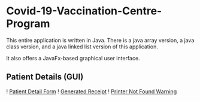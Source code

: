 # Covid-19-Vaccination-Centre-Program
This entire application is written in Java. There is a java array version, a java class version, and a java linked list version of this application.

It also offers a JavaFx-based graphical user interface.

## Patient Details (GUI)

! [Patient Detail Form](JavaFx1.PNG)
! [Generated Receipt](JavaFx2.PNG)
! [Printer Not Found Warning](JavaFx3.PNG)
